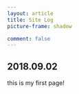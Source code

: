 ```yaml
---
layout: article
title: Site Log
picture-frame: shadow

comment: false
---
```

## 2018.09.02
this is my first page!
